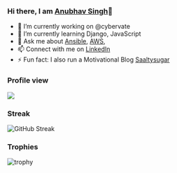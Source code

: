 ### Hi there, I am [Anubhav Singh][Twitter]👋

- 🔭 I’m currently working on @cybervate
- 🌱 I’m currently learning Django, JavaScript 
- 💬 Ask me about [Ansible][devops-blog], [AWS][aws-blog], 
- 📫 Connect with me on [LinkedIn][LinkedIN]
- ⚡ Fun fact: I also run a Motivational Blog [Saaltysugar][Saaltysugar]

### Profile view
![](https://komarev.com/ghpvc/?username=anubhavsinghgtm)


### Streak
![GitHub Streak](https://github-readme-streak-stats.herokuapp.com/?user=anubhavsinghgtm)


### Trophies
![trophy](https://github-profile-trophy.vercel.app/?username=anubhavsinghgtm)

[LinkedIn]: https://linkedin.com/in/anubhavsinghgtm
[devops-blog]: https://brighterbees.com/blog/category/ansible/
[aws-blog]: https://brighterbees.com/blog/category/cloud-computing/aws/
[Saaltysugar]: https://saaltysugar.com
[Twitter]: https://twitter.com/anubhavsinghgtm
